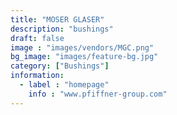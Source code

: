 ```yaml
---
title: "MOSER GLASER"
description: "bushings"
draft: false
image : "images/vendors/MGC.png"
bg_image: "images/feature-bg.jpg"
category: ["Bushings"]
information:
  - label : "homepage"
    info : "www.pfiffner-group.com"
---
```

